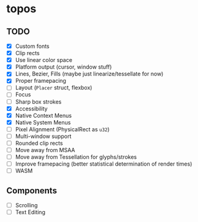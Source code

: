 # topos

## TODO

 - [x] Custom fonts
 - [x] Clip rects
 - [x] Use linear color space
 - [x] Platform output (cursor, window stuff)
 - [x] Lines, Bezier, Fills (maybe just linearize/tessellate for now)
 - [x] Proper framepacing
 - [ ] Layout (`Placer` struct, flexbox)
 - [ ] Focus
 - [ ] Sharp box strokes
 - [x] Accessibility
 - [x] Native Context Menus
 - [x] Native System Menus
 - [ ] Pixel Alignment (PhysicalRect as `u32`)
 - [ ] Multi-window support
 - [ ] Rounded clip rects
 - [ ] Move away from MSAA
 - [ ] Move away from Tessellation for glyphs/strokes
 - [ ] Improve framepacing (better statistical determination of render times)
 - [ ] WASM

## Components
 - [ ] Scrolling
 - [ ] Text Editing